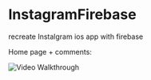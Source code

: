 # InstagramFirebase
recreate Instalgram ios app with firebase

Home page + comments: 

<img src='http://g.recordit.co/6FVN1chlse.gif' title='Video Walkthrough' width='' alt='Video Walkthrough' />
